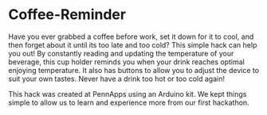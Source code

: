 # Coffee-Reminder
Have you ever grabbed a coffee before work, set it down for it to cool, 
and then forget about it until its too late and too cold?
This simple hack can help you out! 
By constantly reading and updating the temperature of your beverage, 
this cup holder reminds you when your drink reaches optimal enjoying temperature. 
It also has buttons to allow you to adjust the device to suit your own tastes.
Never have a drink too hot or too cold again!

This hack was created at PennApps using an Arduino kit. 
We kept things simple to allow us to learn and experience more from our first hackathon.
